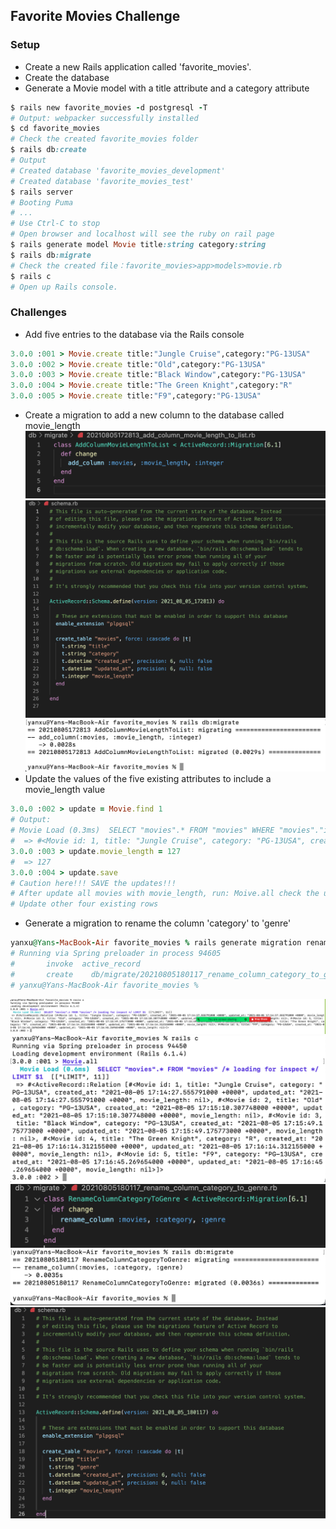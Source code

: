 ## Favorite Movies Challenge
### Setup
- Create a new Rails application called 'favorite_movies'.
- Create the database
- Generate a Movie model with a title attribute and a category attribute
```ruby
$ rails new favorite_movies -d postgresql -T
# Output: webpacker successfully installed
$ cd favorite_movies
# Check the created favorite_movies folder
$ rails db:create
# Output
# Created database 'favorite_movies_development'
# Created database 'favorite_movies_test'
$ rails server
# Booting Puma
# ...
# Use Ctrl-C to stop 
# Open browser and localhost will see the ruby on rail page
$ rails generate model Movie title:string category:string
$ rails db:migrate
# Check the created file：favorite_movies>app>models>movie.rb
$ rails c
# Open up Rails console.
```
### Challenges
- Add five entries to the database via the Rails console
```ruby
3.0.0 :001 > Movie.create title:"Jungle Cruise",category:"PG-13USA"
3.0.0 :002 > Movie.create title:"Old",category:"PG-13USA"
3.0.0 :003 > Movie.create title:"Black Window",category:"PG-13USA"
3.0.0 :004 > Movie.create title:"The Green Knight",category:"R"
3.0.0 :005 > Movie.create title:"F9",category:"PG-13USA"
```
- Create a migration to add a new column to the database called movie_length
![1](./img/1.png)
![1](./img/2.png)
![1](./img/3.png)
- Update the values of the five existing attributes to include a movie_length value
```ruby
3.0.0 :002 > update = Movie.find 1
# Output:  
# Movie Load (0.3ms)  SELECT "movies".* FROM "movies" WHERE "movies"."id" = $1 LIMIT $2  [["id", 1], ["LIMIT", 1]]
#  => #<Movie id: 1, title: "Jungle Cruise", category: "PG-13USA", created_a... 
3.0.0 :003 > update.movie_length = 127
#  => 127 
3.0.0 :004 > update.save
# Caution here!!! SAVE the updates!!!
# After update all movies with movie_length, run: Moive.all check the updated information.
# Update other four existing rows 
```
- Generate a migration to rename the column 'category' to 'genre'
```ruby
yanxu@Yans-MacBook-Air favorite_movies % rails generate migration rename_column_category_to_genre
# Running via Spring preloader in process 94605
#       invoke  active_record
#       create    db/migrate/20210805180117_rename_column_category_to_genre.rb
# yanxu@Yans-MacBook-Air favorite_movies % 
```
![1](./img/4.png)
![1](./img/5.png)
![1](./img/6.png)
![1](./img/7.png)
![1](./img/8.png)
